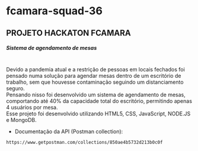 # fcamara-squad-36

## PROJETO HACKATON FCAMARA

##### Sistema de agendamento de mesas

<br/>
Devido a pandemia atual e a restrição de pessoas em locais fechados foi pensado numa solução para agendar mesas dentro de um escritório de trabalho, sem que houvesse contaminação seguindo um distanciamento seguro.
<br/>
Pensando nisso foi desenvolvido um sistema de agendamento de mesas, comportando até 40% da capacidade total do escritório, permitindo apenas 4 usuários por mesa.
<br/>
Esse projeto foi desenvolvido utilizando HTML5, CSS, JavaScript, NODE.JS e MongoDB.

- Documentação da API (Postman collection):

```
https://www.getpostman.com/collections/850ae4b5732d213b0c0f
```
